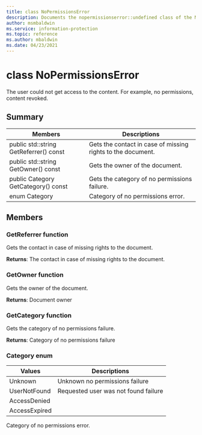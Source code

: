 ```yaml
---
title: class NoPermissionsError 
description: Documents the nopermissionserror::undefined class of the Microsoft Information Protection (MIP) SDK.
author: msmbaldwin
ms.service: information-protection
ms.topic: reference
ms.author: mbaldwin
ms.date: 04/23/2021
---
```


# class NoPermissionsError 
The user could not get access to the content. For example, no permissions, content revoked.
  
## Summary

Members                        | Descriptions                                
--------------------------------|---------------------------------------------
public std::string GetReferrer() const  |  Gets the contact in case of missing rights to the document.
public std::string GetOwner() const  |  Gets the owner of the document.
public Category GetCategory() const  |  Gets the category of no permissions failure.
enum Category  |  Category of no permissions error.
  
## Members
  
### GetReferrer function
Gets the contact in case of missing rights to the document.

  
**Returns**: The contact in case of missing rights to the document.
  
### GetOwner function
Gets the owner of the document.

  
**Returns**: Document owner
  
### GetCategory function
Gets the category of no permissions failure.

  
**Returns**: Category of no permissions failure
  
### Category enum

Values                         | Descriptions                                
--------------------------------|---------------------------------------------
Unknown            | Unknown no permissions failure
UserNotFound            | Requested user was not found failure
AccessDenied            | 
AccessExpired            | 
Category of no permissions error.

